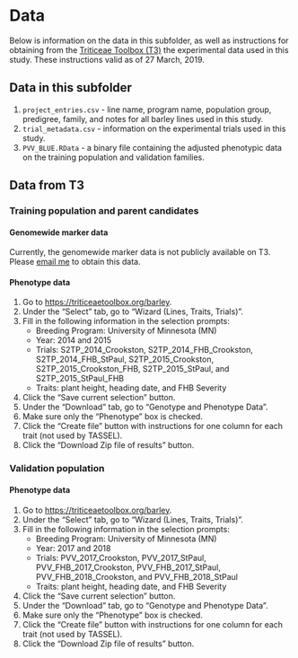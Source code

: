 
<!-- README.md is generated from README.Rmd. Please edit that file -->

# Data

Below is information on the data in this subfolder, as well as
instructions for obtaining from the [Triticeae Toolbox
(T3)](https://triticeaetoolbox.org/barley) the experimental data used in
this study. These instructions valid as of 27 March, 2019.

## Data in this subfolder

1.  `project_entries.csv` - line name, program name, population group,
    predigree, family, and notes for all barley lines used in this
    study.
2.  `trial_metadata.csv` - information on the experimental trials used
    in this study.
3.  `PVV_BLUE.RData` - a binary file containing the adjusted phenotypic
    data on the training population and validation families.

## Data from T3

### Training population and parent candidates

#### Genomewide marker data

Currently, the genomewide marker data is not publicly available on T3.
Please [email me](neyha001@umn.edu) to obtain this data.

#### Phenotype data

1.  Go to <https://triticeaetoolbox.org/barley>.
2.  Under the “Select” tab, go to “Wizard (Lines, Traits, Trials)”.
3.  Fill in the following information in the selection prompts:
      - Breeding Program: University of Minnesota (MN)
      - Year: 2014 and 2015
      - Trials: S2TP\_2014\_Crookston, S2TP\_2014\_FHB\_Crookston,
        S2TP\_2014\_FHB\_StPaul, S2TP\_2015\_Crookston,
        S2TP\_2015\_Crookston\_FHB, S2TP\_2015\_StPaul, and
        S2TP\_2015\_StPaul\_FHB
      - Traits: plant height, heading date, and FHB Severity
4.  Click the “Save current selection” button.
5.  Under the “Download” tab, go to “Genotype and Phenotype Data”.
6.  Make sure only the “Phenotype” box is checked.
7.  Click the “Create file” button with instructions for one column for
    each trait (not used by TASSEL).
8.  Click the “Download Zip file of results” button.

### Validation population

#### Phenotype data

1.  Go to <https://triticeaetoolbox.org/barley>.
2.  Under the “Select” tab, go to “Wizard (Lines, Traits, Trials)”.
3.  Fill in the following information in the selection prompts:
      - Breeding Program: University of Minnesota (MN)
      - Year: 2017 and 2018
      - Trials: PVV\_2017\_Crookston, PVV\_2017\_StPaul,
        PVV\_FHB\_2017\_Crookston, PVV\_FHB\_2017\_StPaul,
        PVV\_FHB\_2018\_Crookston, and PVV\_FHB\_2018\_StPaul
      - Traits: plant height, heading date, and FHB Severity
4.  Click the “Save current selection” button.
5.  Under the “Download” tab, go to “Genotype and Phenotype Data”.
6.  Make sure only the “Phenotype” box is checked.
7.  Click the “Create file” button with instructions for one column for
    each trait (not used by TASSEL).
8.  Click the “Download Zip file of results” button.
